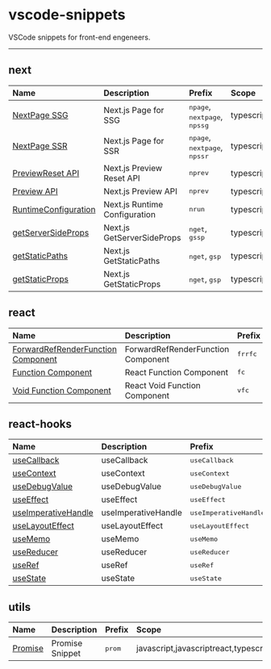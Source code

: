 # vscode-snippets

<!-- %AUTO_DOCUMENT_DESCRIPTION_START% -->
VSCode snippets for front-end engeneers.
<!-- %AUTO_DOCUMENT_DESCRIPTION_END% -->

---

<!-- %AUTO_DOCUMENT_SNIPPETS_START% -->
## next
| Name | Description | Prefix | Scope |
| :--- | :--- | :--- | :--- |
| [NextPage SSG](https://github.com/croutonn/vscode-snippets/blob/main/src/next/NextPage_SSG.md) | Next.js Page for SSG | <kbd>npage</kbd>, <kbd>nextpage</kbd>, <kbd>npssg</kbd> | typescriptreact |
| [NextPage SSR](https://github.com/croutonn/vscode-snippets/blob/main/src/next/NextPage_SSR.md) | Next.js Page for SSR | <kbd>npage</kbd>, <kbd>nextpage</kbd>, <kbd>npssr</kbd> | typescriptreact |
| [PreviewReset API](https://github.com/croutonn/vscode-snippets/blob/main/src/next/PreviewReset_API.md) | Next.js Preview Reset API | <kbd>nprev</kbd> | typescript |
| [Preview API](https://github.com/croutonn/vscode-snippets/blob/main/src/next/Preview_API.md) | Next.js Preview API | <kbd>nprev</kbd> | typescript |
| [RuntimeConfiguration](https://github.com/croutonn/vscode-snippets/blob/main/src/next/RuntimeConfiguration.md) | Next.js Runtime Configuration | <kbd>nrun</kbd> | typescript,typescriptreact |
| [getServerSideProps](https://github.com/croutonn/vscode-snippets/blob/main/src/next/getServerSideProps.md) | Next.js GetServerSideProps | <kbd>nget</kbd>, <kbd>gssp</kbd> | typescriptreact |
| [getStaticPaths](https://github.com/croutonn/vscode-snippets/blob/main/src/next/getStaticPaths.md) | Next.js GetStaticPaths | <kbd>nget</kbd>, <kbd>gsp</kbd> | typescriptreact |
| [getStaticProps](https://github.com/croutonn/vscode-snippets/blob/main/src/next/getStaticProps.md) | Next.js GetStaticProps | <kbd>nget</kbd>, <kbd>gsp</kbd> | typescriptreact |

## react
| Name | Description | Prefix | Scope |
| :--- | :--- | :--- | :--- |
| [ForwardRefRenderFunction Component](https://github.com/croutonn/vscode-snippets/blob/main/src/react/ForwardRefRenderFunction_Component.md) | ForwardRefRenderFunction Component | <kbd>frrfc</kbd> | typescriptreact |
| [Function Component](https://github.com/croutonn/vscode-snippets/blob/main/src/react/Function_Component.md) | React Function Component | <kbd>fc</kbd> | typescriptreact |
| [Void Function Component](https://github.com/croutonn/vscode-snippets/blob/main/src/react/Void_Function_Component.md) | React Void Function Component | <kbd>vfc</kbd> | typescriptreact |

## react-hooks
| Name | Description | Prefix | Scope |
| :--- | :--- | :--- | :--- |
| [useCallback](https://github.com/croutonn/vscode-snippets/blob/main/src/react-hooks/useCallback.md) | useCallback | <kbd>useCallback</kbd> | javascript,javascriptreact,typescript,typescriptreact |
| [useContext](https://github.com/croutonn/vscode-snippets/blob/main/src/react-hooks/useContext.md) | useContext | <kbd>useContext</kbd> | javascript,javascriptreact,typescript,typescriptreact |
| [useDebugValue](https://github.com/croutonn/vscode-snippets/blob/main/src/react-hooks/useDebugValue.md) | useDebugValue | <kbd>useDebugValue</kbd> | javascript,javascriptreact,typescript,typescriptreact |
| [useEffect](https://github.com/croutonn/vscode-snippets/blob/main/src/react-hooks/useEffect.md) | useEffect | <kbd>useEffect</kbd> | javascript,javascriptreact,typescript,typescriptreact |
| [useImperativeHandle](https://github.com/croutonn/vscode-snippets/blob/main/src/react-hooks/useImperativeHandle.md) | useImperativeHandle | <kbd>useImperativeHandle</kbd> | javascript,javascriptreact,typescript,typescriptreact |
| [useLayoutEffect](https://github.com/croutonn/vscode-snippets/blob/main/src/react-hooks/useLayoutEffect.md) | useLayoutEffect | <kbd>useLayoutEffect</kbd> | javascript,javascriptreact,typescript,typescriptreact |
| [useMemo](https://github.com/croutonn/vscode-snippets/blob/main/src/react-hooks/useMemo.md) | useMemo | <kbd>useMemo</kbd> | javascript,javascriptreact,typescript,typescriptreact |
| [useReducer](https://github.com/croutonn/vscode-snippets/blob/main/src/react-hooks/useReducer.md) | useReducer | <kbd>useReducer</kbd> | javascript,javascriptreact,typescript,typescriptreact |
| [useRef](https://github.com/croutonn/vscode-snippets/blob/main/src/react-hooks/useRef.md) | useRef | <kbd>useRef</kbd> | javascript,javascriptreact,typescript,typescriptreact |
| [useState](https://github.com/croutonn/vscode-snippets/blob/main/src/react-hooks/useState.md) | useState | <kbd>useState</kbd> | javascript,javascriptreact,typescript,typescriptreact |

## utils
| Name | Description | Prefix | Scope |
| :--- | :--- | :--- | :--- |
| [Promise](https://github.com/croutonn/vscode-snippets/blob/main/src/utils/Promise.md) | Promise Snippet | <kbd>prom</kbd> | javascript,javascriptreact,typescript,typescriptreact |
<!-- %AUTO_DOCUMENT_SNIPPETS_END% -->
